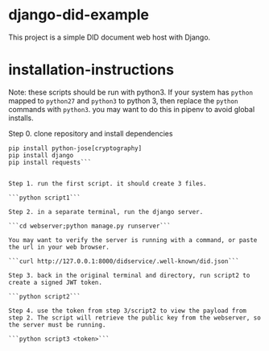 # django-did-example
This project is a simple DID document web host with Django.

# installation-instructions
Note: these scripts should be run with python3. If your system has `python` mapped to `python27` and `python3` to python 3, then replace the `python` commands with `python3`. you may want to do this in pipenv to avoid global installs.

Step 0. clone repository and install dependencies

```pip install cryptography
pip install python-jose[cryptography]
pip install django
pip install requests```


Step 1. run the first script. it should create 3 files.

```python script1```

Step 2. in a separate terminal, run the django server.

```cd webserver;python manage.py runserver```

You may want to verify the server is running with a command, or paste the url in your web browser.

```curl http://127.0.0.1:8000/didservice/.well-known/did.json```

Step 3. back in the original terminal and directory, run script2 to create a signed JWT token.

```python script2```

Step 4. use the token from step 3/script2 to view the payload from step 2. The script will retrieve the public key from the webserver, so the server must be running.

```python script3 <token>```